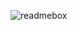 ![readmebox](https://github.com/ibnufachrizal/ibnufachrizal/assets/26188697/bf825332-f99b-4b66-a46e-0c5584c19162)

